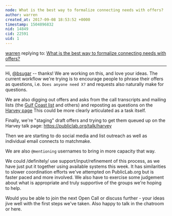 ```yaml
---
node: What is the best way to formalize connecting needs with offers?
author: warren
created_at: 2017-09-08 18:53:52 +0000
timestamp: 1504896832
nid: 14849
cid: 22591
uid: 1
---
```




[warren](../profile/warren) replying to: [What is the best way to formalize connecting needs with offers?](../notes/bsugar/09-08-2017/what-is-the-best-way-to-formalize-connecting-needs-with-offers)

----
Hi, [@bsugar](/profile/bsugar) -- thanks! We are working on this, and love your ideas. The current workflow we're trying is to encourage people to phrase their offers as questions, i.e. `Does anyone need X?` and requests also naturally make for questions.

We are also digging out offers and asks from the call transcripts and mailing lists (the [Gulf Coast list](/lists) and others) and reposting as questions on the [Harvey page](https://publiclab.org/wiki/harvey) This could be more clearly articulated as a task itself. 

Finally, we're "staging" draft offers and trying to get them queued up on the Harvey talk page: https://publiclab.org/talk/harvey

Then we are starting to do social media and list outreach as well as individual email connects to matchmake.

We are also `@mentioning` usernames to bring in more capacity that way.

We could /definitely/ use support/input/refinement of this process, as we have just put it together using available systems this week. It has similarities to slower coordination efforts we've attempted on PublicLab.org but is faster paced and more involved. We also have to exercise some judgement about what is appropriate and truly supportive of the groups we're hoping to help. 

Would you be able to join the next Open Call or discuss further - your ideas jive well with the first steps we've taken. Also happy to talk in the chatroom or here. 